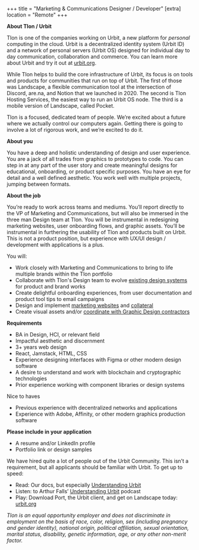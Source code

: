 +++
title = "Marketing & Communications Designer / Developer"
[extra]
location = "Remote"
+++

**About Tlon / Urbit**

Tlon is one of the companies working on Urbit, a new platform for *personal* computing in the cloud. Urbit is a decentralized identity system (Urbit ID) and a network of personal servers (Urbit OS) designed for individual day to day communication, collaboration and commerce. You can learn more about Urbit and try it out at [urbit.org](https://urbit.org).

While Tlon helps to build the core infrastructure of Urbit, its focus is on tools and products for communities that run on top of Urbit. The first of those was Landscape, a flexible communication tool at the intersection of Discord, are.na, and Notion that we launched in 2020. The second is Tlon Hosting Services, the easiest way to run an Urbit OS node. The third is a mobile version of Landscape, called Pocket.

Tlon is a focused, dedicated team of people. We’re excited about a future where we actually control our computers again. Getting there is going to involve a lot of rigorous work, and we’re excited to do it.

**About you**

You have a deep and holistic understanding of design and user experience. You are a jack of all trades from graphics to prototypes to code. You can step in at any part of the user story and create meaningful designs for educational, onboarding, or product specific purposes. You have an eye for detail and a well defined aesthetic. You work well with multiple projects, jumping between formats.

**About the job**

You’re ready to work across teams and mediums. You’ll report directly to the VP of Marketing and Communications, but will also be immersed in the three man Design team at Tlon. You will be instrumental in redesigning marketing websites, user onboarding flows, and graphic assets. You’ll be instrumental in furthering the usability of Tlon and products built on Urbit. This is not a product position, but experience with UX/UI design / development with applications is a plus. 

You will:
- Work closely with Marketing and Communications to bring to life multiple brands within the Tlon portfolio
- Collaborate with Tlon's Design team to evolve [existing design systems](https://github.com/urbit/indigo-react) for product and brand works
- Create delightful onboarding experiences, from user documentation and product tool tips to email campaigns
- Design and implement [marketing websites](https://tlon.io) and [collateral](https://twitter.com/urbit/status/1425170273523929099?s=20)
- Create visual assets and/or [coordinate with Graphic Design contractors](https://www.are.na/share/KLmbdLi)

**Requirements**

- BA in Design, HCI, or relevant field
- Impactful aesthetic and discernment
- 3+ years web design
- React, Jamstack, HTML, CSS
- Experience designing interfaces with Figma or other modern design software
- A desire to understand and work with blockchain and cryptographic technologies
- Prior experience working with component libraries or design systems

Nice to haves
- Previous experience with decentralized networks and applications
- Experience with Adobe, Affinity, or other modern graphics production software

**Please include in your application**

- A resume and/or LinkedIn profile
- Portfolio link or design samples

We have hired quite a lot of people out of the Urbit Community. This isn’t a requirement, but all applicants should be familiar with Urbit. To get up to speed:
- Read: Our docs, but especially [Understanding Urbit](https://urbit.org/understanding-urbit)
- Listen: to Arthur Falls’ [Understanding Urbit](https://podcasts.apple.com/us/podcast/understanding-urbit/id1504188804) podcast 
- Play: Download Port, the Urbit client, and get on Landscape today: [urbit.org](https://urbit.org/)

*Tlon is an equal opportunity employer and does not discriminate in employment on the basis of 
race, color, religion, sex (including pregnancy and gender identity), national origin, political affiliation, sexual orientation, marital status, disability, genetic information, age, or any other non-merit factor.*
